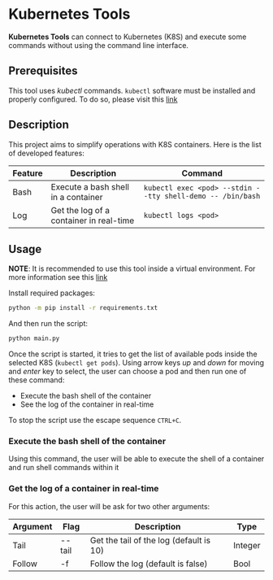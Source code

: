 # Kubernetes Tools

**Kubernetes Tools** can connect to Kubernetes (K8S) and execute some commands without using the command line interface.

## Prerequisites

This tool uses _kubectl_ commands. `kubectl` software must be installed and properly configured. To do so, please visit this [link](https://kubernetes.io/docs/tasks/tools/)

## Description

This project aims to simplify operations with K8S containers. Here is the list of developed features:

| Feature | Description                             | Command                                                    |
| ------- | --------------------------------------- | ---------------------------------------------------------- |
| Bash    | Execute a bash shell in a container     | `kubectl exec <pod> --stdin --tty shell-demo -- /bin/bash` |
| Log     | Get the log of a container in real-time | `kubectl logs <pod>`                                       |

## Usage

**NOTE**: It is recommended to use this tool inside a virtual environment. For more information see this [link](https://docs.python.org/3/library/venv.html)

Install required packages:

```sh
python -m pip install -r requirements.txt
```

And then run the script:

```sh
python main.py
```

Once the script is started, it tries to get the list of available pods inside the selected K8S (`kubectl get pods`). Using arrow keys _up_ and _down_ for moving and _enter_ key to select, the user can choose a pod and then run one of these command:

- Execute the bash shell of the container
- See the log of the container in real-time

To stop the script use the escape sequence `CTRL+C`.

### Execute the bash shell of the container

Using this command, the user will be able to execute the shell of a container and run shell commands within it

### Get the log of a container in real-time

For this action, the user will be ask for two other arguments:

| Argument | Flag   | Description                             | Type    |
| -------- | ------ | --------------------------------------- | ------- |
| Tail     | --tail | Get the tail of the log (default is 10) | Integer |
| Follow   | -f     | Follow the log (default is false)       | Bool    |
